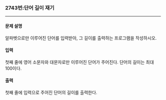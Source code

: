 ### 2743번:단어 길이 재기

***

#### 문제 설명
알파벳으로만 이루어진 단어를 입력받아, 그 길이를 출력하는 프로그램을 작성하시오.

#### 입력
첫째 줄에 영어 소문자와 대문자로만 이루어진 단어가 주어진다. 단어의 길이는 최대 100이다.

#### 출력
첫째 줄에 입력으로 주어진 단어의 길이를 출력한다.